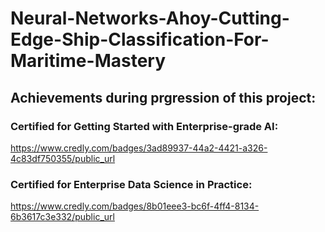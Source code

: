 # Neural-Networks-Ahoy-Cutting-Edge-Ship-Classification-For-Maritime-Mastery

## **Achievements during prgression of this project**:
### Certified for Getting Started with Enterprise-grade AI:
https://www.credly.com/badges/3ad89937-44a2-4421-a326-4c83df750355/public_url

### Certified for Enterprise Data Science in Practice:
https://www.credly.com/badges/8b01eee3-bc6f-4ff4-8134-6b3617c3e332/public_url
